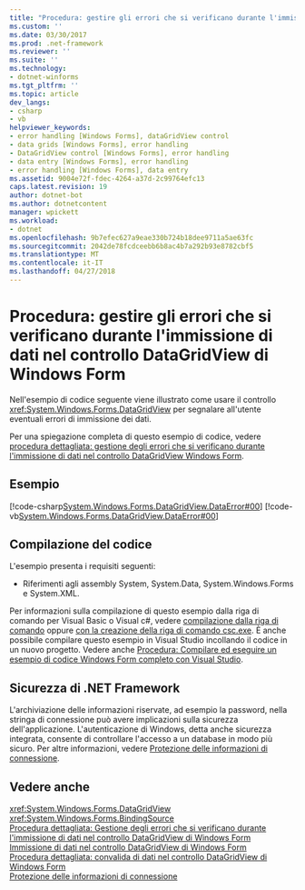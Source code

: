 ```yaml
---
title: "Procedura: gestire gli errori che si verificano durante l'immissione di dati nel controllo DataGridView di Windows Form"
ms.custom: ''
ms.date: 03/30/2017
ms.prod: .net-framework
ms.reviewer: ''
ms.suite: ''
ms.technology:
- dotnet-winforms
ms.tgt_pltfrm: ''
ms.topic: article
dev_langs:
- csharp
- vb
helpviewer_keywords:
- error handling [Windows Forms], dataGridView control
- data grids [Windows Forms], error handling
- DataGridView control [Windows Forms], error handling
- data entry [Windows Forms], error handling
- error handling [Windows Forms], data entry
ms.assetid: 9004e72f-fdec-4264-a37d-2c99764efc13
caps.latest.revision: 19
author: dotnet-bot
ms.author: dotnetcontent
manager: wpickett
ms.workload:
- dotnet
ms.openlocfilehash: 9b7efec627a9eae330b724b18dee9711a5ae63fc
ms.sourcegitcommit: 2042de78fcdceebb6b8ac4b7a292b93e8782cbf5
ms.translationtype: MT
ms.contentlocale: it-IT
ms.lasthandoff: 04/27/2018
---
```

# <a name="how-to-handle-errors-that-occur-during-data-entry-in-the-windows-forms-datagridview-control"></a>Procedura: gestire gli errori che si verificano durante l'immissione di dati nel controllo DataGridView di Windows Form
Nell'esempio di codice seguente viene illustrato come usare il controllo <xref:System.Windows.Forms.DataGridView> per segnalare all'utente eventuali errori di immissione dei dati.  
  
 Per una spiegazione completa di questo esempio di codice, vedere [procedura dettagliata: gestione degli errori che si verificano durante l'immissione di dati nel controllo DataGridView Windows Form](../../../../docs/framework/winforms/controls/handling-errors-that-occur-during-data-entry-in-the-datagrid.md).  
  
## <a name="example"></a>Esempio  
 [!code-csharp[System.Windows.Forms.DataGridView.DataError#00](../../../../samples/snippets/csharp/VS_Snippets_Winforms/System.Windows.Forms.DataGridView.DataError/CS/errorhandling.cs#00)]
 [!code-vb[System.Windows.Forms.DataGridView.DataError#00](../../../../samples/snippets/visualbasic/VS_Snippets_Winforms/System.Windows.Forms.DataGridView.DataError/VB/errorhandling.vb#00)]  
  
## <a name="compiling-the-code"></a>Compilazione del codice  
 L'esempio presenta i requisiti seguenti:  
  
-   Riferimenti agli assembly System, System.Data, System.Windows.Forms e System.XML.  
  
 Per informazioni sulla compilazione di questo esempio dalla riga di comando per Visual Basic o Visual c#, vedere [compilazione dalla riga di comando](~/docs/visual-basic/reference/command-line-compiler/building-from-the-command-line.md) oppure [con la creazione della riga di comando csc.exe](~/docs/csharp/language-reference/compiler-options/command-line-building-with-csc-exe.md). È anche possibile compilare questo esempio in Visual Studio incollando il codice in un nuovo progetto.  Vedere anche [Procedura: Compilare ed eseguire un esempio di codice Windows Form completo con Visual Studio](http://msdn.microsoft.com/library/Bb129228\(v=vs.110\)).  
  
## <a name="net-framework-security"></a>Sicurezza di .NET Framework  
 L'archiviazione delle informazioni riservate, ad esempio la password, nella stringa di connessione può avere implicazioni sulla sicurezza dell'applicazione. L'autenticazione di Windows, detta anche sicurezza integrata, consente di controllare l'accesso a un database in modo più sicuro. Per altre informazioni, vedere [Protezione delle informazioni di connessione](../../../../docs/framework/data/adonet/protecting-connection-information.md).  
  
## <a name="see-also"></a>Vedere anche  
 <xref:System.Windows.Forms.DataGridView>  
 <xref:System.Windows.Forms.BindingSource>  
 [Procedura dettagliata: Gestione degli errori che si verificano durante l'immissione di dati nel controllo DataGridView di Windows Form](../../../../docs/framework/winforms/controls/handling-errors-that-occur-during-data-entry-in-the-datagrid.md)  
 [Immissione di dati nel controllo DataGridView di Windows Form](../../../../docs/framework/winforms/controls/data-entry-in-the-windows-forms-datagridview-control.md)  
 [Procedura dettagliata: convalida di dati nel controllo DataGridView di Windows Form](../../../../docs/framework/winforms/controls/walkthrough-validating-data-in-the-windows-forms-datagridview-control.md)  
 [Protezione delle informazioni di connessione](../../../../docs/framework/data/adonet/protecting-connection-information.md)
